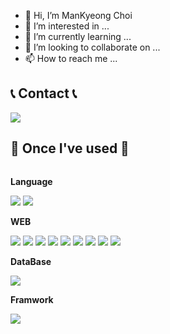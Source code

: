 - 👋 Hi, I’m ManKyeong Choi
- 👀 I’m interested in ...
- 🌱 I’m currently learning ...
- 💞️ I’m looking to collaborate on ...
- 📫 How to reach me ...

## 📞 Contact 📞
<div style="display:flex; flex-direction:row;">
    <a href="mailto:choimatthew0326@gmail.com">
        <img src="https://img.shields.io/badge/Gmail-FE2E2E?style=flat-square&logo=Gmail&logoColor=white"> 
    </a>
  
</div>

## 🔨 Once I've used 🔨
<div style="display:flex; flex-direction:column; align-items:flex-start;">
    <!-- Language -->
    <p><strong>Language</strong></p>
    <div>
        <img src="https://img.shields.io/badge/Java-FF4000?style=for-the-badge&logo=Java&logoColor=white"> 
        <img src="https://img.shields.io/badge/C-0040FF?style=for-the-badge&logo=C&logoColor=white"> 
    </div> 
    <!-- WEB -->
    <p><strong>WEB</strong></p>
    <div>
        <img src="https://img.shields.io/badge/Java Servlet-FFBF00?style=for-the-badge&logo=Java Servlet&logoColor=white"> 
        <img src="https://img.shields.io/badge/JSP-FACC2E?style=for-the-badge&logo=JSP&logoColor=white"> 
        <img src="https://img.shields.io/badge/HTML-FE9A2E?style=for-the-badge&logo=html5&logoColor=white"> 
        <img src="https://img.shields.io/badge/JSP-FF8000?style=for-the-badge&logo=JSP&logoColor=white"> 
        <img src="https://img.shields.io/badge/CSS-0174DF?style=for-the-badge&logo=CSS3&logoColor=white"> 
        <img src="https://img.shields.io/badge/Java Script-FFFF00?style=for-the-badge&logo=Java Script&logoColor=white"> 
        <img src="https://img.shields.io/badge/Java Beans-FE9A2E?style=for-the-badge&logo=Java Beans&logoColor=white"> 
        <img src="https://img.shields.io/badge/AJAX -FE2E2E?style=for-the-badge&logo=AJAX&logoColor=white"> 
        <img src="https://img.shields.io/badge/jQuery -2E64FE?style=for-the-badge&logo=jQuery&logoColor=white"> 
    </div> 
    <!-- DataBase -->
    <p><strong>DataBase</strong></p>
    <div>
        <img src="https://img.shields.io/badge/ORALCE-FF0000?style=for-the-badge&logo=ORALCE&logoColor=white"> 
    </div> 
    <!-- Framwork -->
    <p><strong>Framwork</strong></p>
    <div>
        <img src="https://img.shields.io/badge/Spring-40FF00?style=for-the-badge&logo=Spring&logoColor=white"> 
    </div> 


</div>



    
   
<!---
bianchi112/bianchi112 is a ✨ special ✨ repository because its `README.md` (this file) appears on your GitHub profile.
You can click the Preview link to take a look at your changes.
--->

